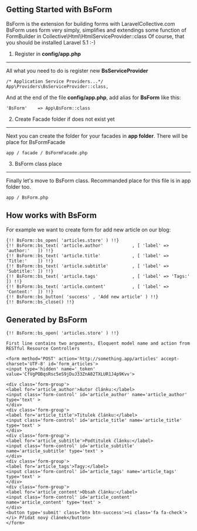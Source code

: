 Getting Started with BsForm
---------------------------
BsForm is the extension for building forms with LaravelCollective.com
BsForm uses form very simply, simplifies and extendings some function of FormBuilder in Collective\Html\HtmlServiceProvider::class
Of course, that you should be installed Laravel 5.1 :-)

1. Register in <strong>config/app.php</strong>
---------------------------------------------- 

All what you need to do is register new <strong>BsServiceProvider</strong>

    /* Application Service Providers...*/
    App\Providers\BsServiceProvider::class,

And at the end of the file <strong>config/app.php</strong>, add alias for <strong>BsForm</strong> like this:

    'BsForm'    => App\BsForm::class
    
2. Create Facade folder if does not exist yet
---------------------------------------------
Next you can create the folder for your facades in <strong>app folder</strong>. There will be place for BsFormFacade

    app / facade / BsFormFacade.php

3. BsForm class place
---------------------
Finally let's move to BsForm class. Recommanded place for this file is in app folder too.

    app / BsForm.php

How works with BsForm
---------------------
For example we want to create form for add new article on our blog: 

    {!! BsForm::bs_open( 'articles.store' ) !!}
    {!! BsForm::bs_text( 'article.author'           , [ 'label' => 'author:'   ]) !!}
    {!! BsForm::bs_text( 'article.title'            , [ 'label' => 'Title:'    ]) !!}
    {!! BsForm::bs_text( 'article.subtitle'         , [ 'label' => 'Subtitle:' ]) !!}
    {!! BsForm::bs_text( 'article.tags'             , [ 'label' => 'Tags:'     ]) !!}
    {!! BsForm::bs_text( 'article.content'          , [ 'label' => 'Content:'  ]) !!}
    {!! BsForm::bs_button( 'success' , 'Add new article' ) !!}
    {!! BsForm::bs_close() !!}
    
Generated by BsForm
-------------------

    {!! BsForm::bs_open( 'articles.store' ) !!}

    First line contains two arguments, Eloquent model name and action from RESTful Resource Controllers

    <form method='POST' action='http://something.app/articles' accept-charset='UTF-8' id='form_articles'>
    <input type='hidden' name='_token' value='CfVgPOBqsRsc5eS9jDuJ33ZnA82TXLUR1J4p9Kvv'>
    
    <div class='form-group'>
    <label for='article_author'>Autor článku:</label>
    <input class='form-control' id='article_author' name='article_author' type='text' >
    </div>
    <div class='form-group'>
    <label for='article_title'>Titulek článku:</label>
    <input class='form-control' id='article_title' name='article_title' type='text' >
    </div>
    <div class='form-group'>
    <label for='article_subtitle'>Podtitulek článku:</label>
    <input class='form-control' id='article_subtitle' name='article_subtitle' type='text' >
    </div>
    <div class='form-group'>
    <label for='article_tags'>Tagy:</label>
    <input class='form-control' id='article_tags' name='article_tags' type='text' >
    </div>
    <div class='form-group'>
    <label for='article_content'>Obsah článku:</label>
    <input class='form-control' id='article_content' name='article_content' type='text' >
    </div>
    <button type='submit' class='btn btn-success'><i class='fa fa-check'></i> Přidat nový článek</button>
    </form>
